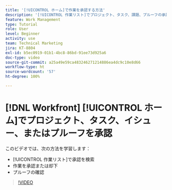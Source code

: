 ```yaml
---
title: '[!UICONTROL ホーム]で作業を承認する方法'
description: '[!UICONTROL 作業リスト]でプロジェクト、タスク、課題、プルーフの承認要求を検索し、 [!DNL  Workfront] で作業を承認または却下する方法について説明します。'
feature: Work Management
type: Tutorial
role: User
level: Beginner
activity: use
team: Technical Marketing
jira: KT-8804
exl-id: b5ec0919-01b1-4bc8-86bd-91ee73d925a6
doc-type: video
source-git-commit: a25a49e59ca483246271214886ea4dc9c10e8d66
workflow-type: ht
source-wordcount: '57'
ht-degree: 100%

---
```


# [!DNL Workfront] [!UICONTROL ホーム]でプロジェクト、タスク、イシュー、またはプルーフを承認

このビデオでは、次の方法を学習します：

* [!UICONTROL 作業リスト]で承認を検索
* 作業を承認または却下
* プルーフの確認

>[!VIDEO](https://video.tv.adobe.com/v/335105/?quality=12&learn=on)

<!---
learn more URLs
--->
